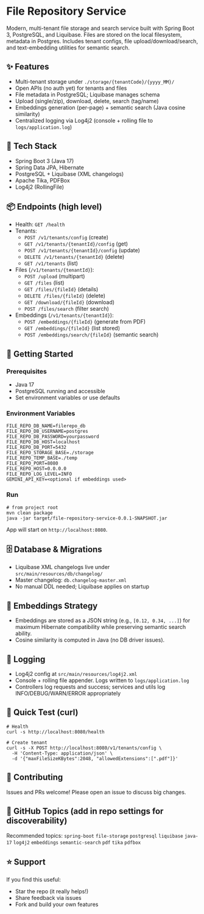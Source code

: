 # File Repository Service

Modern, multi-tenant file storage and search service built with Spring Boot 3, PostgreSQL, and Liquibase. Files are stored on the local filesystem, metadata in Postgres. Includes tenant configs, file upload/download/search, and text-embedding utilities for semantic search.



## ✨ Features
- Multi-tenant storage under `./storage/{tenantCode}/{yyyy_MM}/`
- Open APIs (no auth yet) for tenants and files
- File metadata in PostgreSQL; Liquibase manages schema
- Upload (single/zip), download, delete, search (tag/name)
- Embeddings generation (per-page) + semantic search (Java cosine similarity)
- Centralized logging via Log4j2 (console + rolling file to `logs/application.log`)

## 🧱 Tech Stack
- Spring Boot 3 (Java 17)
- Spring Data JPA, Hibernate
- PostgreSQL + Liquibase (XML changelogs)
- Apache Tika, PDFBox
- Log4j2 (RollingFile)

## 📦 Endpoints (high level)
- Health: `GET /health`
- Tenants:
  - `POST /v1/tenants/config` (create)
  - `GET /v1/tenants/{tenantId}/config` (get)
  - `POST /v1/tenants/{tenantId}/config` (update)
  - `DELETE /v1/tenants/{tenantId}` (delete)
  - `GET /v1/tenants` (list)
- Files (`/v1/tenants/{tenantId}`):
  - `POST /upload` (multipart)
  - `GET /files` (list)
  - `GET /files/{fileId}` (details)
  - `DELETE /files/{fileId}` (delete)
  - `GET /download/{fileId}` (download)
  - `POST /files/search` (filter search)
- Embeddings (`/v1/tenants/{tenantId}`):
  - `POST /embeddings/{fileId}` (generate from PDF)
  - `GET /embeddings/{fileId}` (list stored)
  - `POST /embeddings/search/{fileId}` (semantic search)

## 🚀 Getting Started

### Prerequisites
- Java 17
- PostgreSQL running and accessible
- Set environment variables or use defaults

### Environment Variables
```
FILE_REPO_DB_NAME=filerepo_db
FILE_REPO_DB_USERNAME=postgres
FILE_REPO_DB_PASSWORD=yourpassword
FILE_REPO_DB_HOST=localhost
FILE_REPO_DB_PORT=5432
FILE_REPO_STORAGE_BASE=./storage
FILE_REPO_TEMP_BASE=./temp
FILE_REPO_PORT=8080
FILE_REPO_HOST=0.0.0.0
FILE_REPO_LOG_LEVEL=INFO
GEMINI_API_KEY=<optional if embeddings used>
```

### Run
```
# from project root
mvn clean package
java -jar target/file-repository-service-0.0.1-SNAPSHOT.jar
```
App will start on `http://localhost:8080`.

## 🗄️ Database & Migrations
- Liquibase XML changelogs live under `src/main/resources/db/changelog/`
- Master changelog: `db.changelog-master.xml`
- No manual DDL needed; Liquibase applies on startup

## 🧠 Embeddings Strategy
- Embeddings are stored as a JSON string (e.g., `[0.12, 0.34, ...]`) for maximum Hibernate compatibility while preserving semantic search ability.
- Cosine similarity is computed in Java (no DB driver issues).

## 📜 Logging
- Log4j2 config at `src/main/resources/log4j2.xml`
- Console + rolling file appender. Logs written to `logs/application.log`
- Controllers log requests and success; services and utils log INFO/DEBUG/WARN/ERROR appropriately

## 🧪 Quick Test (curl)
```
# Health
curl -s http://localhost:8080/health

# Create tenant
curl -s -X POST http://localhost:8080/v1/tenants/config \
  -H 'Content-Type: application/json' \
  -d '{"maxFileSizeKBytes":2048, "allowedExtensions":[".pdf"]}'
```

## 🙌 Contributing
Issues and PRs welcome! Please open an issue to discuss big changes.

## 📌 GitHub Topics (add in repo settings for discoverability)
Recommended topics: `spring-boot` `file-storage` `postgresql` `liquibase` `java-17` `log4j2` `embeddings` `semantic-search` `pdf` `tika` `pdfbox`

## ⭐ Support
If you find this useful:
- Star the repo (it really helps!)
- Share feedback via issues
- Fork and build your own features
